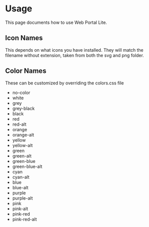 # Usage
This page documents how to use Web Portal Lite.

## Icon Names
This depends on what icons you have installed. They will match the filename without extension, taken from both the svg and png folder.

## Color Names
These can be customized by overriding the colors.css file

- no-color
- white
- grey
- grey-black
- black
- red
- red-alt
- orange
- orange-alt
- yellow
- yellow-alt
- green
- green-alt
- green-blue
- green-blue-alt
- cyan
- cyan-alt
- blue
- blue-alt
- purple
- purple-alt
- pink
- pink-alt
- pink-red
- pink-red-alt
